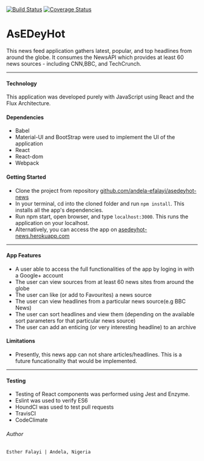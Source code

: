 [![Build Status](https://travis-ci.org/andela-efalayi/asedeyhot-news.svg?branch=updates)](https://travis-ci.org/andela-efalayi/asedeyhot-news) [![Coverage Status](https://coveralls.io/repos/github/andela-efalayi/asedeyhot-news/badge.svg?branch=updates)](https://coveralls.io/github/andela-efalayi/asedeyhot-news?branch=updates)

# AsEDeyHot 
This news feed application gathers latest, popular, and top headlines from around the globe. 
It consumes the NewsAPI which provides at least 60 news sources - including CNN,BBC, and TechCrunch.

***
#### Technology
This application was developed purely with JavaScript using React and the Flux Architecture.

#### Dependencies
- Babel
- Material-UI and BootStrap were used to implement the UI of the application
- React
- React-dom
- Webpack

#### Getting Started

- Clone the project from repository [github.com/andela-efalayi/asedeyhot-news](https://github.com/andela-efalayi/asedeyhot-news)
- In your terminal, cd into the cloned folder and run `npm install`. This installs all the app's dependencies.
- Run npm start, open browser, and type `localhost:3000`. This runs the application on your localhost.
- Alternatively, you can access the app on [asedeyhot-news.herokuapp.com](https://asedeyhot-news.herokuapp.com)

***
#### App Features
- A user able to access the full functionalities of the app by loging in with a Google+ account
- The user can view sources from at least 60 news sites from around the globe
- The user can like (or add to Favourites) a news source
- The user can view headlines from a particular news source(e.g BBC News)
- The user can sort headlines and view them (depending on the available sort parameters for that particular news source)
- The user can add an enticing (or very interesting headline) to an archive

#### Limitations
- Presently, this news app can not share articles/headlines. This is a future 
funcationality that would be implemented.

***
#### Testing
- Testing of React components was performed using Jest and Enzyme.
- Eslint was used to verify ES6
- HoundCI was used to test pull requests
- TravisCI
- CodeClimate

###### Author
```block
Esther Falayi | Andela, Nigeria
```
